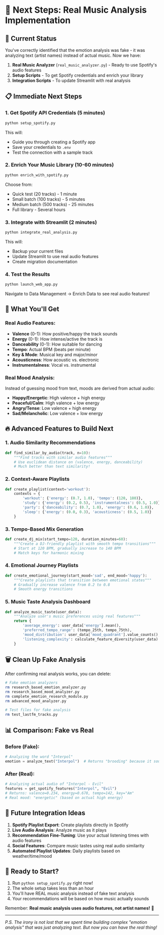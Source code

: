 # 🎵 Next Steps: Real Music Analysis Implementation

## 🚀 Current Status

You've correctly identified that the emotion analysis was fake - it was analyzing text (artist names) instead of actual music. Now we have:

1. **Real Music Analyzer** (`real_music_analyzer.py`) - Ready to use Spotify's audio features
2. **Setup Scripts** - To get Spotify credentials and enrich your library
3. **Integration Scripts** - To update Streamlit with real analysis

## 📋 Immediate Next Steps

### 1. Get Spotify API Credentials (5 minutes)
```bash
python setup_spotify.py
```
This will:
- Guide you through creating a Spotify app
- Save your credentials to `.env`
- Test the connection with a sample track

### 2. Enrich Your Music Library (10-60 minutes)
```bash
python enrich_with_spotify.py
```
Choose from:
- Quick test (20 tracks) - 1 minute
- Small batch (100 tracks) - 5 minutes  
- Medium batch (500 tracks) - 25 minutes
- Full library - Several hours

### 3. Integrate with Streamlit (2 minutes)
```bash
python integrate_real_analysis.py
```
This will:
- Backup your current files
- Update Streamlit to use real audio features
- Create migration documentation

### 4. Test the Results
```bash
python launch_web_app.py
```
Navigate to Data Management → Enrich Data to see real audio features!

## 🎯 What You'll Get

### Real Audio Features:
- **Valence** (0-1): How positive/happy the track sounds
- **Energy** (0-1): How intense/active the track is
- **Danceability** (0-1): How suitable for dancing
- **Tempo**: Actual BPM (beats per minute)
- **Key & Mode**: Musical key and major/minor
- **Acousticness**: How acoustic vs. electronic
- **Instrumentalness**: Vocal vs. instrumental

### Real Mood Analysis:
Instead of guessing mood from text, moods are derived from actual audio:
- **Happy/Energetic**: High valence + high energy
- **Peaceful/Calm**: High valence + low energy
- **Angry/Tense**: Low valence + high energy
- **Sad/Melancholic**: Low valence + low energy

## 🔥 Advanced Features to Build Next

### 1. Audio Similarity Recommendations
```python
def find_similar_by_audio(track, n=10):
    """Find tracks with similar audio features"""
    # Use euclidean distance on (valence, energy, danceability)
    # Much better than text similarity!
```

### 2. Context-Aware Playlists
```python
def create_playlist(context='workout'):
    contexts = {
        'workout': {'energy': (0.7, 1.0), 'tempo': (120, 180)},
        'study': {'energy': (0.2, 0.5), 'instrumentalness': (0.5, 1.0)},
        'party': {'danceability': (0.7, 1.0), 'energy': (0.6, 1.0)},
        'sleep': {'energy': (0.0, 0.3), 'acousticness': (0.5, 1.0)}
    }
```

### 3. Tempo-Based Mix Generation
```python
def create_dj_mix(start_tempo=120, duration_minutes=60):
    """Create a DJ-friendly playlist with smooth tempo transitions"""
    # Start at 120 BPM, gradually increase to 140 BPM
    # Match keys for harmonic mixing
```

### 4. Emotional Journey Playlists
```python
def create_emotional_journey(start_mood='sad', end_mood='happy'):
    """Create playlists that transition between emotional states"""
    # Gradually increase valence from 0.2 to 0.8
    # Smooth energy transitions
```

### 5. Music Taste Analysis Dashboard
```python
def analyze_music_taste(user_data):
    """Analyze user's music preferences using real features"""
    return {
        'average_energy': user_data['energy'].mean(),
        'preferred_tempo_range': (tempo_25th, tempo_75th),
        'mood_distribution': user_data['mood_quadrant'].value_counts(),
        'listening_complexity': calculate_feature_diversity(user_data)
    }
```

## 🗑️ Clean Up Fake Analysis

After confirming real analysis works, you can delete:
```bash
# Fake emotion analyzers
rm research_based_emotion_analyzer.py
rm research_based_mood_analyzer.py
rm complete_emotion_research_module.py
rm advanced_mood_analyzer.py

# Test files for fake analysis
rm test_lastfm_tracks.py
```

## 📊 Comparison: Fake vs Real

### Before (Fake):
```python
# Analyzing the word "Interpol" 
emotion = analyze_text("Interpol")  # Returns "brooding" because it sounds dark?
```

### After (Real):
```python
# Analyzing actual audio of "Interpol - Evil"
features = get_spotify_features("Interpol", "Evil")
# Returns: valence=0.234, energy=0.678, tempo=142, key="Am"
# Real mood: "energetic" (based on actual high energy)
```

## 🎨 Future Integration Ideas

1. **Spotify Playlist Export**: Create playlists directly in Spotify
2. **Live Audio Analysis**: Analyze music as it plays
3. **Recommendation Fine-Tuning**: Use your actual listening times with audio features
4. **Social Features**: Compare music tastes using real audio similarity
5. **Automated Playlist Updates**: Daily playlists based on weather/time/mood

## 🚦 Ready to Start?

1. Run `python setup_spotify.py` right now!
2. The whole setup takes less than an hour
3. You'll have REAL music analysis instead of fake text analysis
4. Your recommendations will be based on how music actually sounds

Remember: **Real music analysis uses audio features, not artist names!** 🎵

---

*P.S. The irony is not lost that we spent time building complex "emotion analysis" that was just analyzing text. But now you can have the real thing!* 